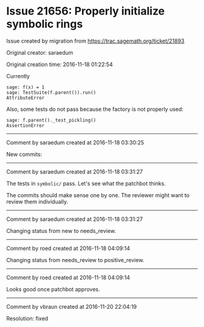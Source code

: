 # Issue 21656: Properly initialize symbolic rings

Issue created by migration from https://trac.sagemath.org/ticket/21893

Original creator: saraedum

Original creation time: 2016-11-18 01:22:54

Currently

```
sage: f(x) = 1
sage: TestSuite(f.parent()).run()
AttributeError
```


Also, some tests do not pass because the factory is not properly used:

```
sage: f.parent()._test_pickling()
AssertionError
```



---

Comment by saraedum created at 2016-11-18 03:30:25

New commits:


---

Comment by saraedum created at 2016-11-18 03:31:27

The tests in `symbolic/` pass. Let's see what the patchbot thinks.

The commits should make sense one by one. The reviewer might want to review them individually.


---

Comment by saraedum created at 2016-11-18 03:31:27

Changing status from new to needs_review.


---

Comment by roed created at 2016-11-18 04:09:14

Changing status from needs_review to positive_review.


---

Comment by roed created at 2016-11-18 04:09:14

Looks good once patchbot approves.


---

Comment by vbraun created at 2016-11-20 22:04:19

Resolution: fixed
